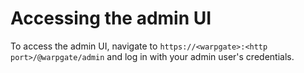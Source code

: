 # Accessing the admin UI

To access the admin UI, navigate to `https://<warpgate>:<http port>/@warpgate/admin` and log in with your admin user's credentials.